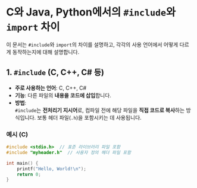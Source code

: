 # C와 Java, Python에서의 `#include`와 `import` 차이

이 문서는 `#include`와 `import`의 차이를 설명하고, 각각의 사용 언어에서 어떻게 다르게 동작하는지에 대해 설명합니다.

## 1. `#include` (C, C++, C# 등)

- **주로 사용하는 언어**: C, C++, C#
- **기능**: 다른 파일의 **내용을 코드에 삽입**합니다.
- **방법**:  
  `#include`는 **전처리기 지시어**로, 컴파일 전에 해당 파일을 **직접 코드로 복사**하는 방식입니다. 보통 헤더 파일(`.h`)을 포함시키는 데 사용됩니다.

### 예시 (C)
```c
#include <stdio.h>  // 표준 라이브러리 파일 포함
#include "myheader.h"  // 사용자 정의 헤더 파일 포함

int main() {
    printf("Hello, World!\n");
    return 0;
}
